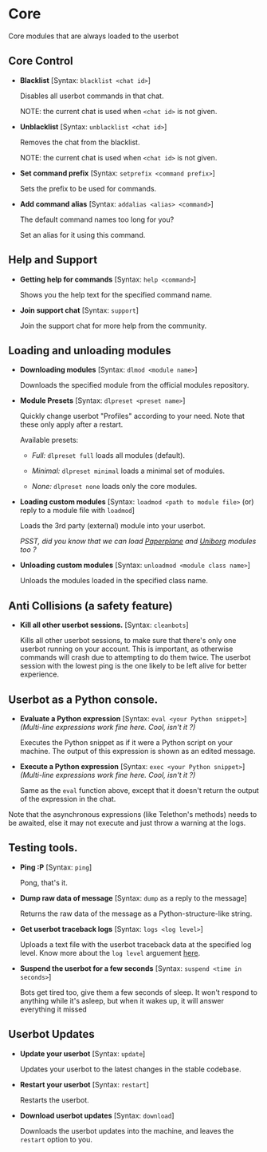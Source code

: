 
# Core

Core modules that are always loaded to the userbot

## Core Control

 - **Blacklist** 
[Syntax: `blacklist <chat id>`]

   Disables all userbot commands in that chat.

   NOTE: the current chat is used when `<chat id>` is not given.

 - **Unblacklist** 
[Syntax: `unblacklist <chat id>`]

   Removes the chat from the blacklist.

   NOTE: the current chat is used when `<chat id>` is not given.

 - **Set command prefix** 
[Syntax: `setprefix <command prefix>`]

   Sets the prefix to be used for commands.

 - **Add command alias** 
[Syntax: `addalias <alias> <command>`]

   The default command names too long for you?

   Set an alias for it using this command.

## Help and Support

 - **Getting help for commands** 
[Syntax: `help <command>`]

   Shows you the help text for the specified command name.

 - **Join support chat** 
[Syntax: `support`]

   Join the support chat for more help from the community.

## Loading and unloading modules

 - **Downloading modules** 
[Syntax: `dlmod <module name>`]

   Downloads the specified module from the official modules repository.

 - **Module Presets** 
[Syntax: `dlpreset <preset name>`]

   Quickly change userbot "Profiles" according to your need. Note that these only apply after a restart.

   Available presets:
    - *Full:* `dlpreset full` 
loads all modules (default).

    - *Minimal:* `dlpreset minimal` 
loads a minimal set of modules.

    - *None:* `dlpreset none` 
loads only the core modules.

 - **Loading custom modules**
[Syntax: `loadmod <path to module file>` (or) reply to a module file with `loadmod`]

   Loads the 3rd party (external) module into your userbot.

   *PSST, did you know that we can load [Paperplane](https://github.com/MyPaperPlane/Telegram-UserBot) and [Uniborg](https://github.com/SpEcHiDe/UniBorg) modules too ?*

 - **Unloading custom modules**
[Syntax: `unloadmod <module class name>`]

   Unloads the modules loaded in the specified class name.

## Anti Collisions (a safety feature)

 - **Kill all other userbot sessions.**
[Syntax: `cleanbots`]

   Kills all other userbot sessions, to make sure that there's only one userbot running on your account. This is important, as otherwise commands will crash due to attempting to do them twice. The userbot session with the lowest ping is the one likely to be left alive for better experience.

## Userbot as a Python console.

 - **Evaluate a Python expression**
[Syntax: `eval <your Python snippet>`]
*(Multi-line expressions work fine here. Cool, isn't it ?)*

   Executes the Python snippet as if it were a Python script on your machine. The output of this expression is shown as an edited message.

 - **Execute a Python expression**
[Syntax: `exec <your Python snippet>`]
*(Multi-line expressions work fine here. Cool, isn't it ?)*

   Same as the `eval` function above, except that it doesn't return the output of the expression in the chat.

Note that the asynchronous expressions (like Telethon's methods) needs to be awaited, else it may not execute and just throw a warning at the logs.
   
## Testing tools.

 - **Ping :P**
[Syntax: `ping`]

   Pong, that's it.

 - **Dump raw data of message**
[Syntax: `dump` as a reply to the message]

   Returns the raw data of the message as a Python-structure-like string.

 - **Get userbot traceback logs**
[Syntax: `logs <log level>`]

   Uploads a text file with the userbot traceback data at the specified log level. Know more about the `log level` arguement [here](https://docs.python.org/3/library/logging.html#logging-levels).

 - **Suspend the userbot for a few seconds**
[Syntax: `suspend <time in seconds>`]

   Bots get tired too, give them a few seconds of sleep. It won't respond to anything while it's asleep, but when it wakes up, it will answer everything it missed

## Userbot Updates

 - **Update your userbot**
[Syntax: `update`]

   Updates your userbot to the latest changes in the stable codebase.

 - **Restart your userbot**
[Syntax: `restart`]

   Restarts the userbot.

 - **Download userbot updates**
[Syntax: `download`]

   Downloads the userbot updates into the machine, and leaves the `restart` option to you.
<!--stackedit_data:
eyJoaXN0b3J5IjpbNjgxMTYwMjgyXX0=
-->
